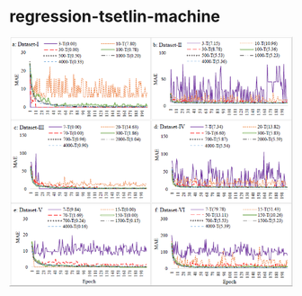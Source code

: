 # regression-tsetlin-machine

![alt text](https://github.com/cair/regression-tsetlin-machine/blob/master/Training.PNG)
